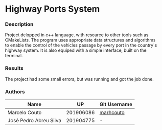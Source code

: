# Highway Ports System

### Description
Project delopped in c++ language, with resource to other tools such as CMakeLists. The program uses appropriate data structures and algorithms to enable the control of the vehicles passage by every port in the country's highway system. It is also equiped with a simple interface, built on the terminal.

### Results
The project had some small errors, but was running and got the job done.

### Authors

Name | UP | Git Username |
-----|----|--------------|
Marcelo Couto | 201906086 | [marhcouto](https://github.com/marhcouto)
José Pedro Abreu Silva | 201904775 | -
